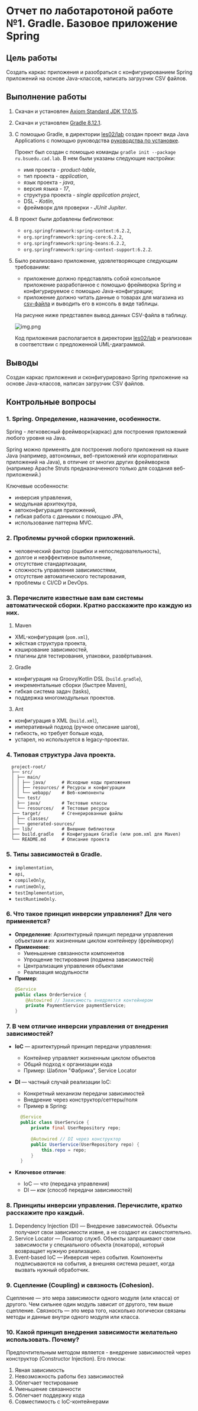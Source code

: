 # Отчет по лаботаротоной работе №1. Gradle. Базовое приложение Spring
## Цель работы
Создать каркас приложения и разобраться с конфигурированием Spring приложений на основе Java-классов, написать загрузчик CSV файлов.
## Выполнение работы
1. Скачан и установлен [Axiom Standard JDK 17.0.15](https://axiomjdk.ru/pages/downloads/#/java-17-lts).
2. Скачан и установлен [Gradle 8.12.1](https://gradle.org/releases/).
3. С помощью Gradle, в директории [les02/lab](/les02/lab/) создан проект вида Java Applications с помощью руководства [руководства по установке](https://docs.gradle.org/current/samples/sample_building_java_applications.html).

   Проект был создан с помощью команды ``gradle init --package ru.bsuedu.cad.lab``. В нем были указаны следующие настройки:

    * имя проекта - *product-table*,
    * тип проекта - *application*,
    * язык проекта - *java*,
    * версия языка - *17*,
    * структура проекта - *single application project*,
    * DSL - *Kotlin*,
    * фреймворк для проверки - *JUnit Jupiter*.

4. В проект были добавлены библиотеки:
    * ``org.springframework:spring-context:6.2.2``,
    * ``org.springframework:spring-core:6.2.2``,
    * ``org.springframework:spring-beans:6.2.2``,
    * ``org.springframework:spring-context-support:6.2.2``.
5. Было реализовано приложение, удовлетворяющее следующим требованиям:
    * приложение должно представлять собой консольное приложение разработанное с помощью фреймворка Spring и конфигурируемое с помощью Java-конфигурации;
    * приложение должно читать данные о товарах для магазина из [csv-файла](./assets/product.csv) и выводить его в консоль в виде таблицы.

   На рисунке ниже представлен вывод данных CSV-файла в таблицу.

   ![img.png](../img.png)

   Код приложения располагается в директории [les02/lab](/les02/lab/) и реализован в соответствии с предложенной UML-диаграммой.
## Выводы
Создан каркас приложения и сконфигурировано Spring приложение на основе Java-классов, написан загрузчик CSV файлов.
## Контрольные вопросы
### 1. Spring. Определение, назначение, особенности.
Spring - легковесный фреймворк(каркас) для построения приложений любого уровня на Java.

Spring можно применять для построения любого приложения на языке Java (например, автономных, веб-приложений или корпоративных приложений на Java), в отличие от многих других фреймворков (например Apache Struts предназначенного только для создания веб-приложений.)

Ключевые особенности:
* инверсия управления,
* модульная архитекутра,
* автоконфигурация приложений,
* гибкая работа с данными с помощью JPA,
* использование паттерна MVC.

### 2. Проблемы ручной сборки приложений.
* человеческий фактор (ошибки и непоследовательность),
* долгое и неэффективное выполнение,
* отсутствие стандартизации,
* сложность управления зависимостями,
* отсутствие автоматического тестирования,
* проблемы с CI/CD и DevOps.
### 3. Перечислите известные вам вам системы автоматической сборки. Кратно расскажите про каждую из них.
1. Maven
* XML-конфигурация (`pom.xml`),
* жёсткая структура проекта,
* кэширование зависимостей,
* плагины для тестирования, упаковки, развёртывания.
2. Gradle
* конфигурация на Groovy/Kotlin DSL (`build.gradle`),
* инкрементальные сборки (быстрее Maven),
* гибкая система задач (tasks),
* поддержка многомодульных проектов.
3. Ant
* конфигурация в XML (`build.xml`),
* императивный подход (ручное описание шагов),
* гибкость, но требует больше кода,
* устарел, но используется в legacy-проектах.
### 4. Типовая структура Java проекта.
      project-root/
      ├── src/
      │ ├── main/
      │ │ ├── java/      # Исходные коды приложения
      │ │ ├── resources/ # Ресурсы и конфигурации
      │ │ └── webapp/    # Веб-компоненты 
      │ └── test/
      │ ├── java/        # Тестовые классы
      │ └── resources/   # Тестовые ресурсы
      ├── target/        # Сгенерированные файлы 
      │ ├── classes/
      │ └── generated-sources/
      ├── lib/           # Внешние библиотеки
      ├── build.gradle   # Конфигурация Gradle (или pom.xml для Maven)
      └── README.md      # Описание проекта
### 5. Типы зависимостей в Gradle.
* `implementation`,
* `api`,
* `compileOnly`,
* `runtimeOnly`,
* `testImplementation`,
* `testRuntimeOnly`.
### 6. Что такое принцип инверсии управления? Для чего применяется?
* **Определение**: Архитектурный принцип передачи управления объектами и их жизненным циклом контейнеру (фреймворку)
* **Применение**:
    - Уменьшение связанности компонентов
    - Упрощение тестирования (подмена зависимостей)
    - Централизация управления объектами
    - Реализация модульности
* **Пример**:
  ```java
  @Service
  public class OrderService {
      @Autowired // Зависимость внедряется контейнером
      private PaymentService paymentService;
  }
  ```
### 7. В чем отличие инверсии управления от внедрения зависимостей?

* **IoC** — архитектурный принцип передачи управления:
    - Контейнер управляет жизненным циклом объектов
    - Общий подход к организации кода
    - Пример: Шаблон "Фабрика", Service Locator

* **DI** — частный случай реализации IoC:
    - Конкретный механизм передачи зависимостей
    - Внедрение через конструктор/сеттеры/поля
    - Пример в Spring:
   ```java
     @Service
     public class UserService {
         private final UserRepository repo;
         
         @Autowired // DI через конструктор
         public UserService(UserRepository repo) {
             this.repo = repo;
         }
     }
   ```
* **Ключевое отличие**:
    - IoC — *что* (передача управления)
    - DI — *как* (способ передачи зависимостей)
### 8. Принципы инверсии управления. Перечислите, кратко расскажите про каждый.
1. Dependency Injection (DI) — Внедрение зависимостей. Объекты получают свои зависимости извне, а не создают их самостоятельно.
2. Service Locator — Локатор служб. Объекты запрашивают свои зависимости у специального объекта (локатора), который возвращает нужную реализацию.
3. Event-based IoC — Инверсия через события. Компоненты подписываются на события, а внешняя система решает, когда вызвать нужный обработчик.
### 9. Сцепление (Coupling) и связность (Cohesion).
Сцепление — это мера зависимости одного модуля (или класса) от другого. Чем сильнее один модуль зависит от другого, тем выше сцепление.
Связность — это мера того, насколько логически связаны методы и данные внутри одного модуля или класса.
### 10. Какой принцип внедрения зависимости желательно использовать. Почему?
Предпочтительным методом является - внедрение зависимостей через конструктор (Constructor Injection). Его плюсы:
1. Явная зависимость
2. Невозможность работы без зависимостей
3. Облегчает тестирование
4. Уменьшение связанности
5. Облегчает поддержку кода
6. Совместимость с IoC-контейнерами